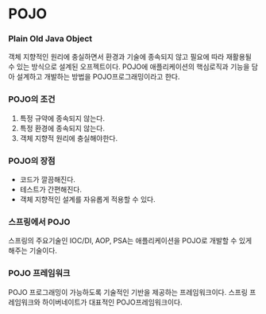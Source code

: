 # POJO

### Plain Old Java Object

객체 지향적인 원리에 충실하면서 환경과 기술에 종속되지 않고 필요에 따라 재활용될 수 있는 방식으로 설계된 오프젝트이다. POJO에 애플리케이션의 핵심로직과 기능을 담아 설계하고 개발하는 방법을 POJO프로그래밍이라고 한다.

### POJO의 조건

1. 특정 규약에 종속되지 않는다.
2. 특정 환경에 종속되지 않는다.
3. 객체 지향적 원리에 충실해야한다.

### POJO의 장점

- 코드가 깔끔해진다.
- 테스트가 간편해진다.
- 객체 지향적인 설계를 자유롭게 적용할 수 있다.

### 스프링에서 POJO

스프링의 주요기술인 IOC/DI, AOP, PSA는 애플리케이션을 POJO로 개발할 수 있게 해주는 기술이다.

### POJO 프레임워크

POJO 프로그래밍이 가능하도록 기술적인 기반을 제공하는 프레임워크이다. 스프링 프레임워크와 하이버네이트가 대표적인 POJO프레임워크이다.